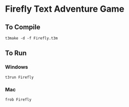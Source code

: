 # Firefly Text Adventure Game



## To Compile

`t3make -d -f Firefly.t3m`


## To Run

### Windows

`t3run Firefly`

### Mac

`frob Firefly`
